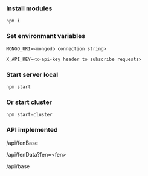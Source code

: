 ### Install modules
`npm i`
### Set environmant variables
`MONGO_URI=<mongodb connection string>`

`X_API_KEY=<x-api-key header to subscribe requests>`
### Start server local
`npm start`
### Or start cluster
`npm start-cluster`

### API implemented
/api/fenBase

/api/fenData?fen=\<fen>

/api/base
